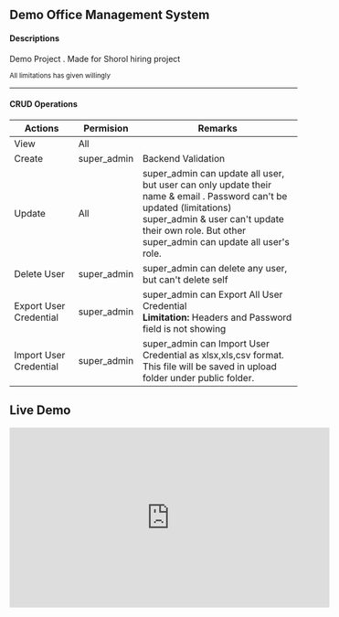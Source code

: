 <html>
<h2> Demo Office Management System</h2>
<h4>Descriptions</h4>
<p>Demo Project . Made for Shorol hiring project</p>
<sub> All limitations has given willingly </sub>

<hr/>

<h4> CRUD Operations </h4>
<div>
    <table>
        <thead>
            <tr>
                <th>Actions</th>
                <th>Permision</th>
                <th> Remarks </th>
            </tr>
        </thead>
        <tbody>
            <tr>
                <td>View</td>
                <td> All </td>
                <td>  </td>
            </tr>
            <tr>
                <td>Create</td>
                <td> super_admin </td>
                <td> Backend Validation </td>
            </tr>
            <tr>
                <td>Update</td>
                <td> All </td>
                <td> super_admin can update all user, but user can only update their name & email . Password can't be updated (limitations) <br/> super_admin & user can't update their own role. But other super_admin can update all user's role. </td>
            </tr>
            <tr>
                <td>Delete User</td>
                <td> super_admin </td>
                <td> super_admin can delete any user, but can't delete self </td>
            </tr>
             <tr>
                <td>Export User Credential</td>
                <td> super_admin </td>
                <td> super_admin can Export All User Credential <br/> <b>Limitation: </b> Headers and Password field is not showing </td>
            </tr>
            <tr>
                <td>Import User Credential</td>
                <td> super_admin </td>
                <td> super_admin can Import User Credential as xlsx,xls,csv format. This file will be saved in upload folder under public folder. </td>
            </tr>
        </tbody>
    </table>
    <div>
        <h2>Live Demo</h2>
        <div>
            <iframe width="560" height="315" src="https://www.youtube.com/embed/eh2TEzPfLxo" frameborder="0" allow="accelerometer; autoplay; encrypted-media; gyroscope; picture-in-picture" allowfullscreen></iframe>
        </div>
    </div>
</div>
</html>